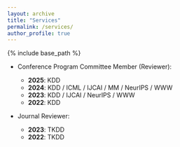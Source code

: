 ```yaml
---
layout: archive
title: "Services"
permalink: /services/
author_profile: true
---
```


{% include base_path %}

- Conference Program Committee Member (Reviewer):
    - **2025**: KDD
    - **2024**: KDD / ICML / IJCAI / MM / NeurIPS / WWW
    - **2023**: KDD / IJCAI / NeurIPS / WWW
    - **2022**: KDD
    

- Journal Reviewer: 
    - **2023**: TKDD
    - **2022**: TKDD
